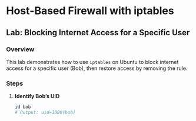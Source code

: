 # Host-Based Firewall with iptables  
## Lab: Blocking Internet Access for a Specific User  

### Overview  
This lab demonstrates how to use `iptables` on Ubuntu to block internet access for a specific user (Bob), then restore access by removing the rule.

### Steps

1. **Identify Bob’s UID**  
   ```bash
   id bob
   # Output: uid=1000(bob)

